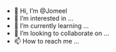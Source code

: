 - 👋 Hi, I’m @Jomeel
- 👀 I’m interested in ...
- 🌱 I’m currently learning ...
- 💞️ I’m looking to collaborate on ...
- 📫 How to reach me ...

<!---
Jomeel/Jomeel is a ✨ special ✨ repository because its `README.md` (this file) appears on your GitHub profile.
You can click the Preview link to take a look at your changes.
--->
